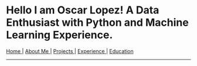 # Hello I am Oscar Lopez! A Data Enthusiast with Python and Machine Learning Experience.
[ Home ](README.md) | [ About Me ](aboutme.md) | [ Projects ](projects.md) | [ Experience ](experience.md) | [ Education ](education.md)
___

